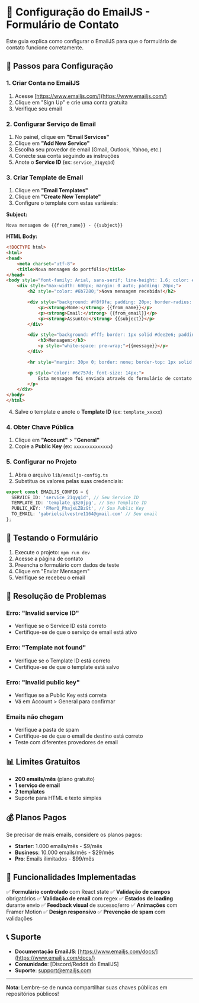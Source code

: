 # 📧 Configuração do EmailJS - Formulário de Contato

Este guia explica como configurar o EmailJS para que o formulário de contato funcione corretamente.

## 🚀 Passos para Configuração

### 1. **Criar Conta no EmailJS**
1. Acesse [https://www.emailjs.com/](https://www.emailjs.com/)
2. Clique em "Sign Up" e crie uma conta gratuita
3. Verifique seu email

### 2. **Configurar Serviço de Email**
1. No painel, clique em **"Email Services"**
2. Clique em **"Add New Service"**
3. Escolha seu provedor de email (Gmail, Outlook, Yahoo, etc.)
4. Conecte sua conta seguindo as instruções
5. Anote o **Service ID** (ex: `service_21qyq1d`)

### 3. **Criar Template de Email**
1. Clique em **"Email Templates"**
2. Clique em **"Create New Template"**
3. Configure o template com estas variáveis:

**Subject:**
```
Nova mensagem de {{from_name}} - {{subject}}
```

**HTML Body:**
```html
<!DOCTYPE html>
<html>
<head>
    <meta charset="utf-8">
    <title>Nova mensagem do portfólio</title>
</head>
<body style="font-family: Arial, sans-serif; line-height: 1.6; color: #333;">
    <div style="max-width: 600px; margin: 0 auto; padding: 20px;">
        <h2 style="color: #6b7280;">Nova mensagem recebida!</h2>

        <div style="background: #f8f9fa; padding: 20px; border-radius: 8px; margin: 20px 0;">
            <p><strong>Nome:</strong> {{from_name}}</p>
            <p><strong>Email:</strong> {{from_email}}</p>
            <p><strong>Assunto:</strong> {{subject}}</p>
        </div>

        <div style="background: #fff; border: 1px solid #dee2e6; padding: 20px; border-radius: 8px;">
            <h3>Mensagem:</h3>
            <p style="white-space: pre-wrap;">{{message}}</p>
        </div>

        <hr style="margin: 30px 0; border: none; border-top: 1px solid #dee2e6;">

        <p style="color: #6c757d; font-size: 14px;">
            Esta mensagem foi enviada através do formulário de contato do seu portfólio.
        </p>
    </div>
</body>
</html>
```

4. Salve o template e anote o **Template ID** (ex: `template_xxxxx`)

### 4. **Obter Chave Pública**
1. Clique em **"Account"** > **"General"**
2. Copie a **Public Key** (ex: `xxxxxxxxxxxxxx`)

### 5. **Configurar no Projeto**
1. Abra o arquivo `lib/emailjs-config.ts`
2. Substitua os valores pelas suas credenciais:

```typescript
export const EMAILJS_CONFIG = {
  SERVICE_ID: 'service_21qyq1d', // Seu Service ID
  TEMPLATE_ID: 'template_q3z0jpg', // Seu Template ID
  PUBLIC_KEY: 'FMerQ_PhajxLZBzGt', // Sua Public Key
  TO_EMAIL: 'gabrielsilvestre1164@gmail.com' // Seu email
};
```

## 🧪 Testando o Formulário

1. Execute o projeto: `npm run dev`
2. Acesse a página de contato
3. Preencha o formulário com dados de teste
4. Clique em "Enviar Mensagem"
5. Verifique se recebeu o email

## 🔧 Resolução de Problemas

### **Erro: "Invalid service ID"**
- Verifique se o Service ID está correto
- Certifique-se de que o serviço de email está ativo

### **Erro: "Template not found"**
- Verifique se o Template ID está correto
- Certifique-se de que o template está salvo

### **Erro: "Invalid public key"**
- Verifique se a Public Key está correta
- Vá em Account > General para confirmar

### **Emails não chegam**
- Verifique a pasta de spam
- Certifique-se de que o email de destino está correto
- Teste com diferentes provedores de email

## 📊 Limites Gratuitos

- **200 emails/mês** (plano gratuito)
- **1 serviço de email**
- **2 templates**
- Suporte para HTML e texto simples

## 💰 Planos Pagos

Se precisar de mais emails, considere os planos pagos:
- **Starter**: 1.000 emails/mês - $9/mês
- **Business**: 10.000 emails/mês - $29/mês
- **Pro**: Emails ilimitados - $99/mês

## 🎯 Funcionalidades Implementadas

✅ **Formulário controlado** com React state
✅ **Validação de campos** obrigatórios
✅ **Validação de email** com regex
✅ **Estados de loading** durante envio
✅ **Feedback visual** de sucesso/erro
✅ **Animações** com Framer Motion
✅ **Design responsivo**
✅ **Prevenção de spam** com validações

## 📞 Suporte

- **Documentação EmailJS**: [https://www.emailjs.com/docs/](https://www.emailjs.com/docs/)
- **Comunidade**: [Discord/Reddit do EmailJS]
- **Suporte**: support@emailjs.com

---

**Nota**: Lembre-se de nunca compartilhar suas chaves públicas em repositórios públicos!
